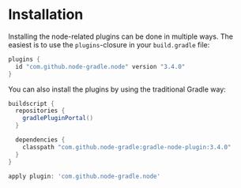 # Installation

Installing the node-related plugins can be done in multiple ways. The easiest is to use the `plugins`-closure 
in your `build.gradle` file:

```gradle
plugins {
  id "com.github.node-gradle.node" version "3.4.0"
}
```

You can also install the plugins by using the traditional Gradle way:

```gradle
buildscript {
  repositories {
    gradlePluginPortal()
  }

  dependencies {
    classpath "com.github.node-gradle:gradle-node-plugin:3.4.0"
  }
}

apply plugin: 'com.github.node-gradle.node'
```
